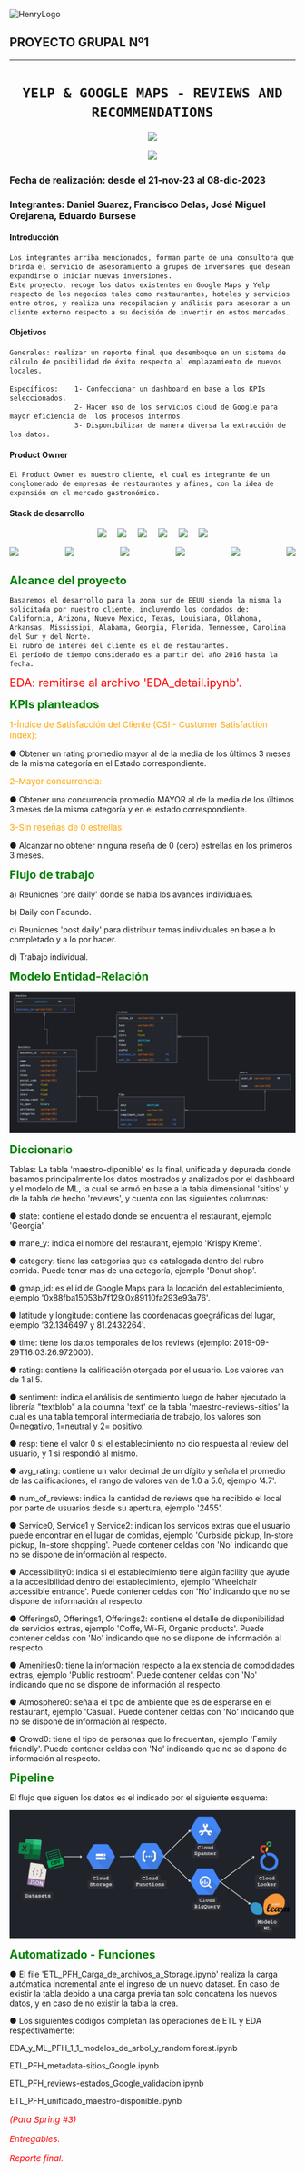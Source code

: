 ![HenryLogo](https://d31uz8lwfmyn8g.cloudfront.net/Assets/logo-henry-white-lg.png)

## **PROYECTO GRUPAL Nº1**

- - -

## <h1 align="center">**`YELP & GOOGLE MAPS - REVIEWS AND RECOMMENDATIONS`**</h1>

<p align="center">
<img src="https://upload.wikimedia.org/wikipedia/commons/thumb/a/ad/Yelp_Logo.svg/2560px-Yelp_Logo.svg.png"  height="100">
<p align="center">
<img src="https://upload.wikimedia.org/wikipedia/commons/thumb/b/bd/Google_Maps_Logo_2020.svg/512px-Google_Maps_Logo_2020.svg.png"  height="100">


### **Fecha de realización: desde el 21-nov-23 al 08-dic-2023**

### **Integrantes: Daniel Suarez, Francisco Delas, José Miguel Orejarena, Eduardo Bursese**

#### Introducción

    Los integrantes arriba mencionados, forman parte de una consultora que brinda el servicio de asesoramiento a grupos de inversores que desean expandirse o iniciar nuevas inversiones.
    Este proyecto, recoge los datos existentes en Google Maps y Yelp respecto de los negocios tales como restaurantes, hoteles y servicios entre otros, y realiza una recopilación y análisis para asesorar a un cliente externo respecto a su decisión de invertir en estos mercados. 

#### Objetivos

    Generales: realizar un reporte final que desemboque en un sistema de cálculo de posibilidad de éxito respecto al emplazamiento de nuevos locales.

    Específicos:    1- Confeccionar un dashboard en base a los KPIs seleccionados.
                    2- Hacer uso de los servicios cloud de Google para mayor eficiencia de  los procesos internos.
                    3- Disponibilizar de manera diversa la extracción de los datos. 

#### Product Owner

    El Product Owner es nuestro cliente, el cual es integrante de un conglomerado de empresas de restaurantes y afines, con la idea de expansión en el mercado gastronómico.

#### Stack de desarrollo

<div align='center'>
    <img src="https://1000logos.net/wp-content/uploads/2020/05/Logo-Google-Cloud.jpg"  height="80">&nbsp;&nbsp;&nbsp;&nbsp;
    <img src="https://k21academy.com/wp-content/uploads/2021/02/Google-Cloud-Storage-logo-1.png"  height="80">&nbsp;&nbsp;&nbsp;&nbsp;
    <img src="https://assets-global.website-files.com/5abc6c4b0a243a2dc939ee6e/5fdb995550a781d7c0c4ec5f_google-bigquery-logo-1.svg"  height="80">&nbsp;&nbsp;&nbsp;&nbsp;
    <img src="https://codelabs.developers.google.com/static/codelabs/cloud-starting-cloudfunctions/img/3b93ba3023ef58a5.png"  height="80">&nbsp;&nbsp;&nbsp;&nbsp;
    <img src="https://www.svgrepo.com/show/354012/looker-icon.svg"  height="80">&nbsp;&nbsp;&nbsp;&nbsp;
    <img src="https://www.ancoris.com/hubfs/Google%20Cloud%20Logos/Cloud%20Composer.png"  height="80">
</div>


<div style="display: flex; justify-content: space-between;">
    <p align="left">
<img src="https://cdn3.iconfinder.com/data/icons/logos-and-brands-adobe/512/267_Python-512.png"  height="50">
    <p align="left">
<img src="https://miro.medium.com/v2/resize:fit:1358/0*RWkQ0Fziw792xa0S"  height="50">
    <p align="left">
<img src="https://upload.wikimedia.org/wikipedia/commons/thumb/3/31/NumPy_logo_2020.svg/1280px-NumPy_logo_2020.svg.png"  height="50">
    <p align="left">
<img src="https://upload.wikimedia.org/wikipedia/commons/thumb/0/05/Scikit_learn_logo_small.svg/2560px-Scikit_learn_logo_small.svg.png"  height="50">
    <p align="left">
<img src="https://uploads-ssl.webflow.com/5f538c6ee630c3802820713d/5f9a91075f221be3ca31d5be_EN34oyc8fn1PfJnetkCjdlUrx03roolJKijsPQH5lqFciESiSTXrv1ZalHMmWaWPawqKrq2e6A%3Ds220-w220-h140.jpeg"  height="50">
    <p align="left">
<img src="https://logos-world.net/wp-content/uploads/2021/02/Trello-Logo.png"  height="50">
</div>


<span style="color: green; font-size: 20px; font-weight: bold;">Alcance del proyecto</span>


    Basaremos el desarrollo para la zona sur de EEUU siendo la misma la solicitada por nuestro cliente, incluyendo los condados de: California, Arizona, Nuevo Mexico, Texas, Louisiana, Oklahoma, Arkansas, Mississipi, Alabama, Georgia, Florida, Tennessee, Carolina del Sur y del Norte.
    El rubro de interés del cliente es el de restaurantes.
    El período de tiempo considerado es a partir del año 2016 hasta la fecha. 


<span style="color: red; font-size: 20px;">EDA: remitirse al archivo 'EDA_detail.ipynb'.</span>

<span style="color: green; font-size: 20px; font-weight: bold;">KPIs planteados</span>

<span style="color: orange; font-size: 15px;">1-Índice de Satisfacción del Cliente (CSI - Customer Satisfaction Index):</span>

● Obtener un rating promedio mayor al de la media de los últimos 3 meses de la misma categoría en el Estado correspondiente.

<span style="color: orange; font-size: 15px;">2-Mayor concurrencia:</span>

● Obtener una concurrencia promedio MAYOR al de la media de los últimos 3 meses de la misma categoría y en el estado correspondiente.


<span style="color: orange; font-size: 15px;">3-Sin reseñas de 0 estrellas:</span>

● Alcanzar no obtener ninguna reseña de 0 (cero) estrellas en los primeros 3 meses.



<span style="color: green; font-size: 20px; font-weight: bold;">Flujo de trabajo</span>

a) Reuniones 'pre daily' donde se habla los avances individuales.

b) Daily con Facundo.

c) Reuniones 'post daily' para distribuir temas individuales en base a lo completado y a lo por hacer.

d) Trabajo individual.


<span style="color: green; font-size: 20px; font-weight: bold;">Modelo Entidad-Relación</span>



![Modelo_ER](/PF2_Modelo_ER.jpg)


<span style="color: green; font-size: 20px; font-weight: bold;">Diccionario</span>

Tablas:
La tabla 'maestro-diponible' es la final, unificada y depurada donde basamos principalmente los datos mostrados y analizados por el dashboard y el modelo de ML, la cual se armó en base a la tabla dimensional 'sitios' y de la tabla de hecho 'reviews', y cuenta con las siguientes columnas:


● state: contiene el estado donde se encuentra el restaurant, ejemplo 'Georgia'.


● mane_y: indica el nombre del restaurant, ejemplo 'Krispy Kreme'.


● category: tiene las categorias que es catalogada dentro del rubro comida. Puede tener mas de una categoría, ejemplo 'Donut shop'.


● gmap_id: es el id de Google Maps para la locación del establecimiento, ejemplo '0x88fba15053b7f129:0x89110fa293e93a76'.


● latitude y longitude: contiene las coordenadas goegráficas del lugar, ejemplo '32.1346497 y 81.2432264'.


● time: tiene los datos temporales de los reviews (ejemplo: 2019-09-29T16:03:26.972000).


● rating: contiene la calificación otorgada por el usuario. Los valores van de 1 al 5.


● sentiment: indica el análisis de sentimiento luego de haber ejecutado la librería "textblob" a la columna 'text' de la tabla 'maestro-reviews-sitios' la cual es una tabla temporal intermediaria de trabajo, los valores son 0=negativo, 1=neutral y 2= positivo.


● resp: tiene el valor 0 si el establecimiento no dio respuesta al review del usuario, y 1 si respondió al mismo.


● avg_rating: contiene un valor decimal de un dígito y señala el promedio de las calificaciones, el rango de valores van de 1.0 a 5.0, ejemplo '4.7'.


● num_of_reviews: indica la cantidad de reviews que ha recibido el local por parte de usuarios desde su apertura, ejemplo '2455'.


● Service0, Service1 y Service2: indican los servicos extras que el usuario puede encontrar en el lugar de comidas, ejemplo 'Curbside pickup, In-store pickup, In-store shopping'. Puede contener celdas con 'No' indicando que no se dispone de información al respecto.


● Accessibility0: indica si el establecimiento tiene algún facility que ayude a la accesibilidad dentro del establecimiento, ejemplo 'Wheelchair accessible entrance'. Puede contener celdas con 'No' indicando que no se dispone de información al respecto.


● Offerings0, Offerings1, Offerings2: contiene el detalle de disponibilidad de servicios extras, ejemplo 'Coffe, Wi-Fi, Organic products'. Puede contener celdas con 'No' indicando que no se dispone de información al respecto.


● Amenities0: tiene la información respecto a la existencia de comodidades extras, ejemplo 'Public restroom'. Puede contener celdas con 'No' indicando que no se dispone de información al respecto.


● Atmosphere0: señala el tipo de ambiente que es de esperarse en el restaurant, ejemplo 'Casual'. Puede contener celdas con 'No' indicando que no se dispone de información al respecto.


● Crowd0: tiene el tipo de personas que lo frecuentan, ejemplo 'Family friendly'. Puede contener celdas con 'No' indicando que no se dispone de información al respecto.



<span style="color: green; font-size: 20px; font-weight: bold;">Pipeline</span>

El flujo que siguen los datos es el indicado por el siguiente esquema:


![pipeline](/PF2_pipeline.jpg)

<span style="color: green; font-size: 20px; font-weight: bold;">Automatizado - Funciones</span>

● El file 'ETL_PFH_Carga_de_archivos_a_Storage.ipynb' realiza la carga autómatica incremental ante el ingreso de un nuevo dataset. En caso de existir la tabla debido a una carga previa tan solo concatena los nuevos datos, y en caso de no existir la tabla la crea.

● Los siguientes códigos completan las operaciones de ETL y EDA respectivamente:

EDA_y_ML_PFH_1_1_modelos_de_arbol_y_random forest.ipynb

ETL_PFH_metadata-sitios_Google.ipynb

ETL_PFH_reviews-estados_Google_validacion.ipynb

ETL_PFH_unificado_maestro-disponible.ipynb




<span style="color: red; font-size: 15px; font-style: italic;">





<span style="color: red; font-size: 15px; font-style: italic;">(Para Spring #3)</span>

Entregables.

Reporte final.</span>